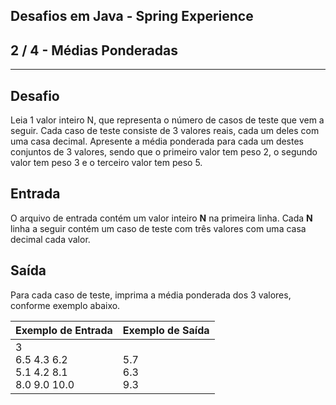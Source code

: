 Desafios em Java - Spring Experience
------------------------------------
2 / 4 - Médias Ponderadas
------------------------------------------------------------------------------

* * *

Desafio
-------

Leia 1 valor inteiro N, que representa o número de casos de teste que vem a seguir. Cada caso de teste consiste de 3
valores reais, cada um deles com uma casa decimal. Apresente a média ponderada para cada um destes conjuntos de 3
valores, sendo que o primeiro valor tem peso 2, o segundo valor tem peso 3 e o terceiro valor tem peso 5.

Entrada
-------

O arquivo de entrada contém um valor inteiro **N** na primeira linha. Cada **N** linha a seguir contém um caso de teste
com três valores com uma casa decimal cada valor.

Saída
-----

Para cada caso de teste, imprima a média ponderada dos 3 valores, conforme exemplo abaixo.

| Exemplo de Entrada                              | Exemplo de Saída      |
|:------------------------------------------------|:----------------------|
| 3<br>6.5 4.3 6.2<br>5.1 4.2 8.1<br>8.0 9.0 10.0 | <br>5.7<br>6.3<br>9.3 |
